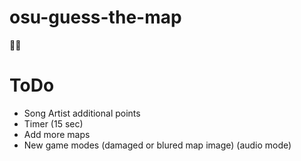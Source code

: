 # osu-guess-the-map
🎲🧩 

# ToDo
* Song Artist additional points
* Timer (15 sec) 
* Add more maps
* New game modes (damaged or blured map image) (audio mode)